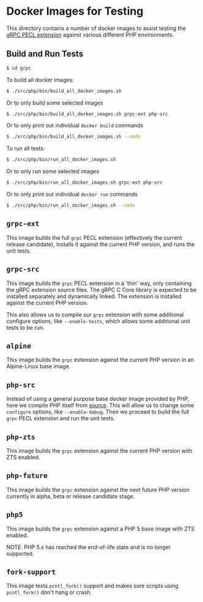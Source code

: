 
# Docker Images for Testing

This directory contains a number of docker images to assist testing the
[gRPC PECL extension](http://pecl.php.net/package/grpc) against various
different PHP environments.


## Build and Run Tests
```sh
$ cd grpc
```

To build all docker images:
```sh
$ ./src/php/bin/build_all_docker_images.sh
```

Or to only build some selected images
```sh
$ ./src/php/bin/build_all_docker_images.sh grpc-ext php-src
```

Or to only print out individual `docker build` commands
```sh
$ ./src/php/bin/build_all_docker_images.sh --cmds
```

To run all tests:
```sh
$ ./src/php/bin/run_all_docker_images.sh
```

Or to only run some selected images
```sh
$ ./src/php/bin/run_all_docker_images.sh grpc-ext php-src
```

Or to only print out individual `docker run` commands
```sh
$ ./src/php/bin/run_all_docker_images.sh --cmds
```


## `grpc-ext`

This image builds the full `grpc` PECL extension (effectively the current
release candidate), installs it against the current PHP version, and runs the
unit tests.


## `grpc-src`

This image builds the `grpc` PECL extension in a 'thin' way, only containing
the gRPC extension source files. The gRPC C Core library is expected to be
installed separately and dynamically linked. The extension is installed
against the current PHP version.

This also allows us to compile our `grpc` extension with some additional
configure options, like `--enable-tests`, which allows some additional unit
tests to be run.


## `alpine`

This image builds the `grpc` extension against the current PHP version in an
Alpine-Linux base image.


## `php-src`

Instead of using a general purpose base docker image provided by PHP, here we
compile PHP itself from
[source](https://github.com/php/php-src). This will allow us to change some
`configure` options, like `--enable-debug`. Then we proceed to build the full
`grpc` PECL extension and run the unit tests.


## `php-zts`

This image builds the `grpc` extension against the current PHP version with ZTS
enabled.


## `php-future`

This image builds the `grpc` extension against the next future PHP version
currently in alpha, beta or release candidate stage.


## `php5`

This image builds the `grpc` extension against a PHP 5 base image with ZTS
enabled.

NOTE: PHP 5.x has reached the end-of-life state and is no longer supported.


## `fork-support`

This image tests `pcntl_fork()` support and makes sure scripts using
`pcntl_fork()` don't hang or crash.
